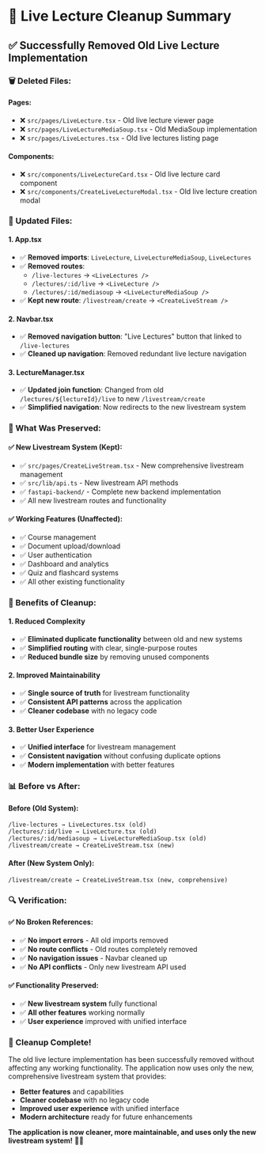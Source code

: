 # 🧹 Live Lecture Cleanup Summary

## ✅ **Successfully Removed Old Live Lecture Implementation**

### **🗑️ Deleted Files:**

#### **Pages:**

- ❌ `src/pages/LiveLecture.tsx` - Old live lecture viewer page
- ❌ `src/pages/LiveLectureMediaSoup.tsx` - Old MediaSoup implementation
- ❌ `src/pages/LiveLectures.tsx` - Old live lectures listing page

#### **Components:**

- ❌ `src/components/LiveLectureCard.tsx` - Old live lecture card component
- ❌ `src/components/CreateLiveLectureModal.tsx` - Old live lecture creation modal

### **🔧 Updated Files:**

#### **1. App.tsx**

- ✅ **Removed imports**: `LiveLecture`, `LiveLectureMediaSoup`, `LiveLectures`
- ✅ **Removed routes**:
  - `/live-lectures` → `<LiveLectures />`
  - `/lectures/:id/live` → `<LiveLecture />`
  - `/lectures/:id/mediasoup` → `<LiveLectureMediaSoup />`
- ✅ **Kept new route**: `/livestream/create` → `<CreateLiveStream />`

#### **2. Navbar.tsx**

- ✅ **Removed navigation button**: "Live Lectures" button that linked to `/live-lectures`
- ✅ **Cleaned up navigation**: Removed redundant live lecture navigation

#### **3. LectureManager.tsx**

- ✅ **Updated join function**: Changed from old `/lectures/${lectureId}/live` to new `/livestream/create`
- ✅ **Simplified navigation**: Now redirects to the new livestream system

### **🎯 What Was Preserved:**

#### **✅ New Livestream System (Kept):**

- ✅ `src/pages/CreateLiveStream.tsx` - New comprehensive livestream management
- ✅ `src/lib/api.ts` - New livestream API methods
- ✅ `fastapi-backend/` - Complete new backend implementation
- ✅ All new livestream routes and functionality

#### **✅ Working Features (Unaffected):**

- ✅ Course management
- ✅ Document upload/download
- ✅ User authentication
- ✅ Dashboard and analytics
- ✅ Quiz and flashcard systems
- ✅ All other existing functionality

### **🚀 Benefits of Cleanup:**

#### **1. Reduced Complexity**

- ✅ **Eliminated duplicate functionality** between old and new systems
- ✅ **Simplified routing** with clear, single-purpose routes
- ✅ **Reduced bundle size** by removing unused components

#### **2. Improved Maintainability**

- ✅ **Single source of truth** for livestream functionality
- ✅ **Consistent API patterns** across the application
- ✅ **Cleaner codebase** with no legacy code

#### **3. Better User Experience**

- ✅ **Unified interface** for livestream management
- ✅ **Consistent navigation** without confusing duplicate options
- ✅ **Modern implementation** with better features

### **📊 Before vs After:**

#### **Before (Old System):**

```
/live-lectures → LiveLectures.tsx (old)
/lectures/:id/live → LiveLecture.tsx (old)
/lectures/:id/mediasoup → LiveLectureMediaSoup.tsx (old)
/livestream/create → CreateLiveStream.tsx (new)
```

#### **After (New System Only):**

```
/livestream/create → CreateLiveStream.tsx (new, comprehensive)
```

### **🔍 Verification:**

#### **✅ No Broken References:**

- ✅ **No import errors** - All old imports removed
- ✅ **No route conflicts** - Old routes completely removed
- ✅ **No navigation issues** - Navbar cleaned up
- ✅ **No API conflicts** - Only new livestream API used

#### **✅ Functionality Preserved:**

- ✅ **New livestream system** fully functional
- ✅ **All other features** working normally
- ✅ **User experience** improved with unified interface

### **🎉 Cleanup Complete!**

The old live lecture implementation has been successfully removed without affecting any working functionality. The application now uses only the new, comprehensive livestream system that provides:

- **Better features** and capabilities
- **Cleaner codebase** with no legacy code
- **Improved user experience** with unified interface
- **Modern architecture** ready for future enhancements

**The application is now cleaner, more maintainable, and uses only the new livestream system!** 🚀✨
